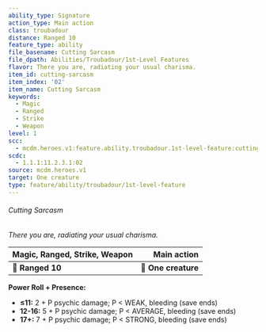 ```yaml
---
ability_type: Signature
action_type: Main action
class: troubadour
distance: Ranged 10
feature_type: ability
file_basename: Cutting Sarcasm
file_dpath: Abilities/Troubadour/1st-Level Features
flavor: There you are, radiating your usual charisma.
item_id: cutting-sarcasm
item_index: '02'
item_name: Cutting Sarcasm
keywords:
  - Magic
  - Ranged
  - Strike
  - Weapon
level: 1
scc:
  - mcdm.heroes.v1:feature.ability.troubadour.1st-level-feature:cutting-sarcasm
scdc:
  - 1.1.1:11.2.3.1:02
source: mcdm.heroes.v1
target: One creature
type: feature/ability/troubadour/1st-level-feature
---
```


###### Cutting Sarcasm

*There you are, radiating your usual charisma.*

| **Magic, Ranged, Strike, Weapon** |     **Main action** |
| --------------------------------- | ------------------: |
| **📏 Ranged 10**                  | **🎯 One creature** |

**Power Roll + Presence:**

- **≤11:** 2 + P psychic damage; P < WEAK, bleeding (save ends)
- **12-16:** 5 + P psychic damage; P < AVERAGE, bleeding (save ends)
- **17+:** 7 + P psychic damage; P < STRONG, bleeding (save ends)
